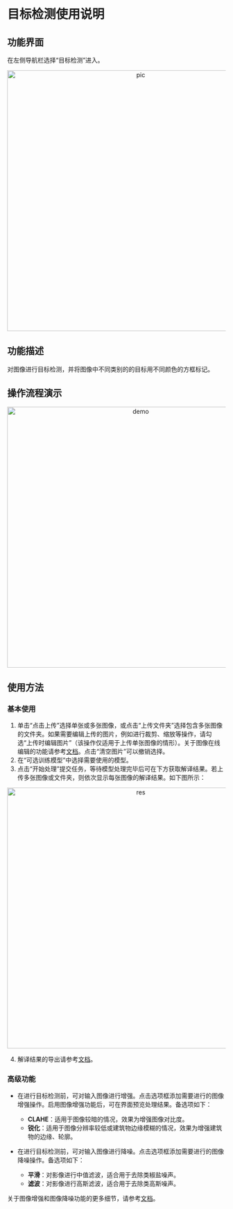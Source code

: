 # 目标检测使用说明

## 功能界面

在左侧导航栏选择“目标检测”进入。

<p align="center">
    <img src="https://user-images.githubusercontent.com/21275753/199168837-8d74876b-8c3f-4980-8409-52b4e573511d.png" alt = "pic" width = "600" />
</p>

## 功能描述

对图像进行目标检测，并将图像中不同类别的的目标用不同颜色的方框标记。

## 操作流程演示

<p align="center">
    <img src="https://user-images.githubusercontent.com/21275753/199176786-0cc5156d-b0e9-4922-a555-737af5555a49.gif" alt = "demo" width = "600" />
</p>

## 使用方法

### 基本使用

1. 单击“点击上传”选择单张或多张图像，或点击“上传文件夹”选择包含多张图像的文件夹。如果需要编辑上传的图片，例如进行裁剪、缩放等操作，请勾选“上传时编辑图片”（该操作仅适用于上传单张图像的情形）。关于图像在线编辑的功能请参考[文档](./edit_image.md)。点击“清空图片”可以撤销选择。
2. 在“可选训练模型”中选择需要使用的模型。
3. 点击“开始处理”提交任务，等待模型处理完毕后可在下方获取解译结果。若上传多张图像或文件夹，则依次显示每张图像的解译结果。如下图所示：

<p align="center">
    <img src="https://user-images.githubusercontent.com/21275753/199168981-c69806c4-b0fc-436d-9c81-6c0e44b014a7.png" alt = "res" width = "600" />
</p>

4. 解译结果的导出请参考[文档](./export_results.md)。

### 高级功能

+ 在进行目标检测前，可对输入图像进行增强。点击选项框添加需要进行的图像增强操作。启用图像增强功能后，可在界面预览处理结果。备选项如下：
    - **CLAHE**：适用于图像较暗的情况，效果为增强图像对比度。
    - **锐化**：适用于图像分辨率较低或建筑物边缘模糊的情况，效果为增强建筑物的边缘、轮廓。

+ 在进行目标检测前，可对输入图像进行降噪。点击选项框添加需要进行的图像降噪操作。备选项如下：
    - **平滑**：对影像进行中值滤波，适合用于去除类椒盐噪声。
    - **滤波**：对影像进行高斯滤波，适合用于去除类高斯噪声。

关于图像增强和图像降噪功能的更多细节，请参考[文档](./functions.md)。
